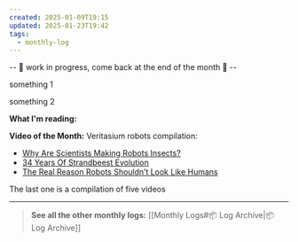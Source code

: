 ```yaml
---
created: 2025-01-09T19:15
updated: 2025-01-23T19:42
tags:
  - monthly-log
---
```

-- 🚧 work in progress, come back at the end of the month 🚧 --

something 1

something 2

**What I'm reading:**

**Video of the Month:** Veritasium robots compilation:
- [Why Are Scientists Making Robots Insects?](https://www.youtube.com/watch?v=H6q6pYZ9Fho)
- [34 Years Of Strandbeest Evolution](https://www.youtube.com/watch?v=IFaAjR_RRJs)
- [The Real Reason Robots Shouldn’t Look Like Humans](https://www.youtube.com/watch?v=eLVAMG_3fLg)

The last one is a compilation of five videos

---

>**See all the other monthly logs:** [[Monthly Logs#📦 Log Archive|📦 Log Archive]]
